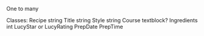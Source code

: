 One to many

Classes:
Recipe
  string Title
  string Style
  string Course
  textblock? Ingredients
  int LucyStar or LucyRating
  PrepDate
  PrepTime

